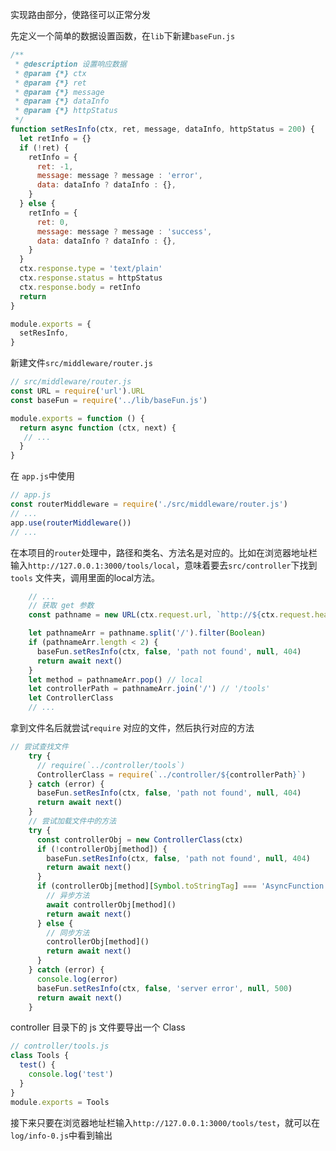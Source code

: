 实现路由部分，使路径可以正常分发

先定义一个简单的数据设置函数，在`lib`下新建`baseFun.js`

```javascript
/**
 * @description 设置响应数据
 * @param {*} ctx
 * @param {*} ret
 * @param {*} message
 * @param {*} dataInfo
 * @param {*} httpStatus
 */
function setResInfo(ctx, ret, message, dataInfo, httpStatus = 200) {
  let retInfo = {}
  if (!ret) {
    retInfo = {
      ret: -1,
      message: message ? message : 'error',
      data: dataInfo ? dataInfo : {},
    }
  } else {
    retInfo = {
      ret: 0,
      message: message ? message : 'success',
      data: dataInfo ? dataInfo : {},
    }
  }
  ctx.response.type = 'text/plain'
  ctx.response.status = httpStatus
  ctx.response.body = retInfo
  return
}

module.exports = {
  setResInfo,
}

```



新建文件`src/middleware/router.js`

```javascript
// src/middleware/router.js
const URL = require('url').URL
const baseFun = require('../lib/baseFun.js')

module.exports = function () {
  return async function (ctx, next) {
   // ...
  }
}

```

在 `app.js`中使用

```javascript
// app.js
const routerMiddleware = require('./src/middleware/router.js')
// ...
app.use(routerMiddleware())
// ...
```

在本项目的`router`处理中，路径和类名、方法名是对应的。比如在浏览器地址栏输入`http://127.0.0.1:3000/tools/local`，意味着要去`src/controller`下找到 `tools` 文件夹，调用里面的local方法。

```javascript
    // ...
    // 获取 get 参数
    const pathname = new URL(ctx.request.url, `http://${ctx.request.headers.host}`).pathname  // /tools/local

    let pathnameArr = pathname.split('/').filter(Boolean)
    if (pathnameArr.length < 2) {
      baseFun.setResInfo(ctx, false, 'path not found', null, 404)
      return await next()
    }
 	let method = pathnameArr.pop() // local
    let controllerPath = pathnameArr.join('/') // '/tools'
    let ControllerClass
    // ...

```

拿到文件名后就尝试`require` 对应的文件，然后执行对应的方法

```javascript
// 尝试查找文件
    try {
      // require(`../controller/tools`)
      ControllerClass = require(`../controller/${controllerPath}`)
    } catch (error) {
      baseFun.setResInfo(ctx, false, 'path not found', null, 404)
      return await next()
    }
    // 尝试加载文件中的方法
    try {
      const controllerObj = new ControllerClass(ctx)
      if (!controllerObj[method]) {
        baseFun.setResInfo(ctx, false, 'path not found', null, 404)
        return await next()
      }
      if (controllerObj[method][Symbol.toStringTag] === 'AsyncFunction') {
        // 异步方法
        await controllerObj[method]()
        return await next()
      } else {
        // 同步方法
        controllerObj[method]()
        return await next()
      }
    } catch (error) {
      console.log(error)
      baseFun.setResInfo(ctx, false, 'server error', null, 500)
      return await next()
    }
```

controller 目录下的 js 文件要导出一个 Class

```javascript
// controller/tools.js
class Tools {
  test() {
    console.log('test')
  }
}
module.exports = Tools

```

接下来只要在浏览器地址栏输入`http://127.0.0.1:3000/tools/test`，就可以在`log/info-0.js`中看到输出